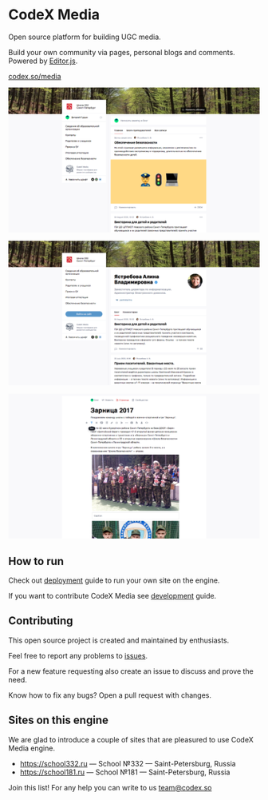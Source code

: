 # CodeX Media

Open source platform for building UGC media.

Build your own community via pages, personal blogs and comments. Powered by [Editor.js](https://editorjs.io).

[codex.so/media](https://codex.so/media)

![](docs/assets/readme/01-main-page.png)

![](docs/assets/readme/02-profile.png)

![](docs/assets/readme/03-writing.png)

## How to run

Check out [deployment](docs/deployment.md) guide to run your own site on the engine.
 
If you want to contribute CodeX Media see [development](docs/development.md) guide. 

## Contributing

This open source project is created and maintained by enthusiasts. 

Feel free to report any problems to [issues](https://github.com/codex-team/codex.media/issues/new).

For a new feature requesting also create an issue to discuss and prove the need. 

Know how to fix any bugs? Open a pull request with changes.

## Sites on this engine

We are glad to introduce a couple of sites that are pleasured to use CodeX Media engine.

- https://school332.ru — School №332 — Saint-Petersburg, Russia
- https://school181.ru — School №181 — Saint-Petersburg, Russia

Join this list! For any help you can write to us [team@codex.so](mailto:team@codex.so)
